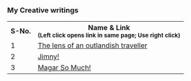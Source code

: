 <h3> My Creative writings </h3>

<table>
  
  <tr>
    <th> S-No. </th>
    <th> Name & Link <br> <sub> (Left click opens link in same page; Use right click) </sub> </th>
  </tr>

<tr>
      <td> 1 </td>
    <td>  <a href='https://drive.google.com/file/d/1fTwfqwUNPtH8hdymUocjTWtpnf247XjL/view?usp=sharing' target='_blank'> The lens of an outlandish traveller </a></td>
</tr>


<tr>
    <td> 2 </td>
    <td>  <a href='https://drive.google.com/file/d/1rK51le33h8jqJcPdbJyPTyWCLZuHFJ3i/view?usp=sharing' target='_blank'> Jimny! </a></td>
</tr>

<tr>
    <td> 3 </td>
    <td>  <a href='https://docs.google.com/document/d/1YxwRTvYFSKZNypz-D2fHJnHjLBGwZUnJ/edit?usp=sharing&ouid=115479325792774684916&rtpof=true&sd=true' target='_blank'> Magar So Much! </a></td>
</tr>
  
  
</table>
